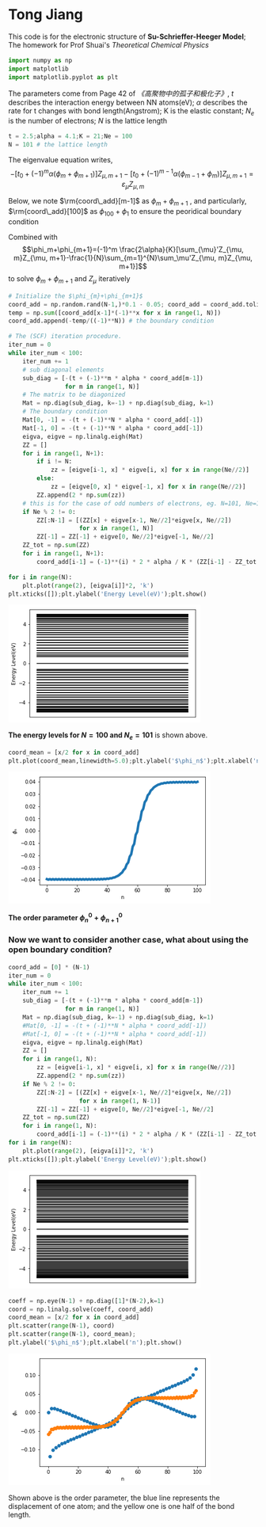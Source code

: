 
# Tong Jiang 
This code is for the electronic structure of **Su-Schrieffer-Heeger Model**; The homework for Prof Shuai's *Theoretical Chemical Physics*


```python
import numpy as np
import matplotlib
import matplotlib.pyplot as plt
```

The parameters come from Page 42 of *《高聚物中的孤子和极化子》*,
$t$ describes the interaction energy between NN atoms(eV);
$\alpha$ describes the rate for t changes with bond length(Angstrom); K is the elastic constant;
$N_e$ is the number of electrons; $N$ is the lattice length


```python
t = 2.5;alpha = 4.1;K = 21;Ne = 100
N = 101 # the lattice length
```

The eigenvalue equation writes,
$$-[t_0+(-1)^m\alpha(\phi_m+\phi_{m+1})]Z_{\mu,m+1}-[t_0+(-1)^{m-1}\alpha(\phi_{m-1}+\phi_{m})]Z_{\mu, m+1}=\varepsilon_{\mu}Z_{\mu,m}$$

Below, we note $\rm{coord\_add}[m-1]$ as $\phi_{m}+\phi_{m+1}$ , and  particularly, $\rm{coord\_add}[100]$ as $\phi_{100}+\phi_{1}$ to ensure the peoridical boundary condition

Combined with $$\phi_m+\phi_{m+1}=(-1)^m \frac{2\alpha}{K}[\sum_{\mu}'Z_{\mu, m}Z_{\mu, m+1}-\frac{1}{N}\sum_{m=1}^{N}\sum_\mu'Z_{\mu, m}Z_{\mu, m+1}]$$ to solve $\phi_m+\phi_{m+1}$ and $Z_{\mu}$ iteratively


```python
# Initialize the $\phi_{m}+\phi_{m+1}$
coord_add = np.random.rand(N-1,)*0.1 - 0.05; coord_add = coord_add.tolist()
temp = np.sum([coord_add[x-1]*(-1)**x for x in range(1, N)])
coord_add.append(-temp/((-1)**N)) # the boundary condition
```


```python
# The (SCF) iteration procedure.
iter_num = 0
while iter_num < 100:
    iter_num += 1
    # sub diagonal elements
    sub_diag = [-(t + (-1)**m * alpha * coord_add[m-1])
                for m in range(1, N)]
    # The matrix to be diagonized
    Mat = np.diag(sub_diag, k=-1) + np.diag(sub_diag, k=1)
    # The boundary condition
    Mat[0, -1] = -(t + (-1)**N * alpha * coord_add[-1])
    Mat[-1, 0] = -(t + (-1)**N * alpha * coord_add[-1])
    eigva, eigve = np.linalg.eigh(Mat)
    ZZ = []
    for i in range(1, N+1):
        if i != N:
            zz = [eigve[i-1, x] * eigve[i, x] for x in range(Ne//2)]
        else:
            zz = [eigve[0, x] * eigve[-1, x] for x in range(Ne//2)]
        ZZ.append(2 * np.sum(zz))
    # this is for the case of odd numbers of electrons, eg. N=101, Ne=101
    if Ne % 2 != 0:
        ZZ[:N-1] = [(ZZ[x] + eigve[x-1, Ne//2]*eigve[x, Ne//2])
                    for x in range(1, N)]
        ZZ[-1] = ZZ[-1] + eigve[0, Ne//2]*eigve[-1, Ne//2]
    ZZ_tot = np.sum(ZZ)
    for i in range(1, N+1):
        coord_add[i-1] = (-1)**(i) * 2 * alpha / K * (ZZ[i-1] - ZZ_tot / N)
```


```python
for i in range(N):
    plt.plot(range(2), [eigva[i]]*2, 'k')
plt.xticks([]);plt.ylabel('Energy Level(eV)');plt.show()
```


![png](output_9_0.png)


**The energy levels for $N=100$ and $N_e=101$** is shown above.


```python
coord_mean = [x/2 for x in coord_add]
plt.plot(coord_mean,linewidth=5.0);plt.ylabel('$\phi_n$');plt.xlabel('n');plt.show()
```


![png](output_11_0.png)


   **The order parameter $\phi_n^0+\phi_{n+1}^0$**

### Now we want to consider another case, what about using the open boundary condition?


```python
coord_add = [0] * (N-1)
iter_num = 0
while iter_num < 100:
    iter_num += 1
    sub_diag = [-(t + (-1)**m * alpha * coord_add[m-1])
                for m in range(1, N)]
    Mat = np.diag(sub_diag, k=-1) + np.diag(sub_diag, k=1)
    #Mat[0, -1] = -(t + (-1)**N * alpha * coord_add[-1])
    #Mat[-1, 0] = -(t + (-1)**N * alpha * coord_add[-1])
    eigva, eigve = np.linalg.eigh(Mat)
    ZZ = []
    for i in range(1, N):
        zz = [eigve[i-1, x] * eigve[i, x] for x in range(Ne//2)]
        ZZ.append(2 * np.sum(zz))
    if Ne % 2 != 0:
        ZZ[:N-2] = [(ZZ[x] + eigve[x-1, Ne//2]*eigve[x, Ne//2])
                    for x in range(1, N-1)]
        ZZ[-1] = ZZ[-1] + eigve[0, Ne//2]*eigve[-1, Ne//2]
    ZZ_tot = np.sum(ZZ)
    for i in range(1, N):
        coord_add[i-1] = (-1)**(i) * 2 * alpha / K * (ZZ[i-1] - ZZ_tot / (N-1))
for i in range(N):
    plt.plot(range(2), [eigva[i]]*2, 'k')
plt.xticks([]);plt.ylabel('Energy Level(eV)');plt.show()
```


![png](output_14_0.png)



```python
coeff = np.eye(N-1) + np.diag([1]*(N-2),k=1)
coord = np.linalg.solve(coeff, coord_add)
coord_mean = [x/2 for x in coord_add]
plt.scatter(range(N-1), coord)
plt.scatter(range(N-1), coord_mean);
plt.ylabel('$\phi_n$');plt.xlabel('n');plt.show()
```


![png](output_15_0.png)


Shown above is the order parameter, the blue line represents the displacement of one atom; 
and the yellow one is one half of the bond length.
